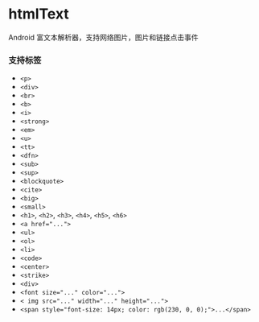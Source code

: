 # htmlText


Android 富文本解析器，支持网络图片，图片和链接点击事件


### 支持标签

- `<p>`
- `<div>`
- `<br>`
- `<b>`
- `<i>`
- `<strong>`
- `<em>`
- `<u>`
- `<tt>`
- `<dfn>`
- `<sub>`
- `<sup>`
- `<blockquote>`
- `<cite>`
- `<big>`
- `<small>`
- `<h1>`, `<h2>`, `<h3>`, `<h4>`, `<h5>`, `<h6>`
- `<a href="...">`
- `<ul>`
- `<ol>`
- `<li>`
- `<code>`
- `<center>`
- `<strike>`
- `<div>`
- `<font size="..." color="...">`
- `< img src="..." width="..." height="...">`
- `<span style="font-size: 14px; color: rgb(230, 0, 0);">...</span>`